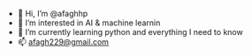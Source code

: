 - 👋 Hi, I’m @afaghhp
- 👀 I’m interested in AI & machine learnin
- 🌱 I’m currently learning python and everything I need to know 
- 📫 afagh229@gmail.com

<!---
afaghhp/afaghhp is a ✨ special ✨ repository because its `README.md` (this file) appears on your GitHub profile.
You can click the Preview link to take a look at your changes.
--->
